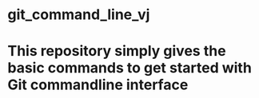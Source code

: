 # git_command_line_vj
# This repository simply gives the basic commands to get started with Git commandline interface
